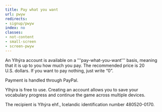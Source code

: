 ```yaml
---
title: Pay what you want
url: pwyw
redirects:
- signup/pwyw
index: no
classes:
- not-content
- small-screen
- screen-pwyw
---
```


<SignupSteps/>

An Ylhýra account is available on a '''pay-what-you-want''' basis, meaning that it is up to you how much you pay. The recommended price is 20 U.S.&nbsp;dollars. If you want to pay nothing, just write “0”.

<PWYW/>

<div class="small gray">
Payment is handled through PayPal.

Ylhýra is free to use. Creating an account allows you to save your vocabulary progress and continue the game across multiple devices.

The recipient is Ylhýra <span title="Einkahlutafélag (Icelandic private company)">ehf.</span>, Icelandic identification number 480520-0170.
</div>
